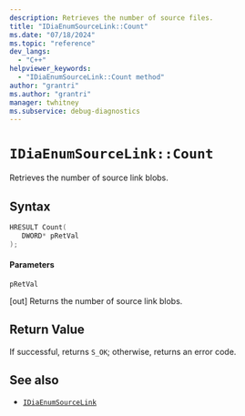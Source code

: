 ```yaml
---
description: Retrieves the number of source files.
title: "IDiaEnumSourceLink::Count"
ms.date: "07/18/2024"
ms.topic: "reference"
dev_langs:
  - "C++"
helpviewer_keywords:
  - "IDiaEnumSourceLink::Count method"
author: "grantri"
ms.author: "grantri"
manager: twhitney
ms.subservice: debug-diagnostics
---
```


# `IDiaEnumSourceLink::Count`

Retrieves the number of source link blobs.

## Syntax

```c++
HRESULT Count(
   DWORD* pRetVal
);
```

#### Parameters

 `pRetVal`

[out] Returns the number of source link blobs.

## Return Value

If successful, returns `S_OK`; otherwise, returns an error code.

## See also

- [`IDiaEnumSourceLink`](../../debugger/debug-interface-access/idiaenumsourcelink.md)
